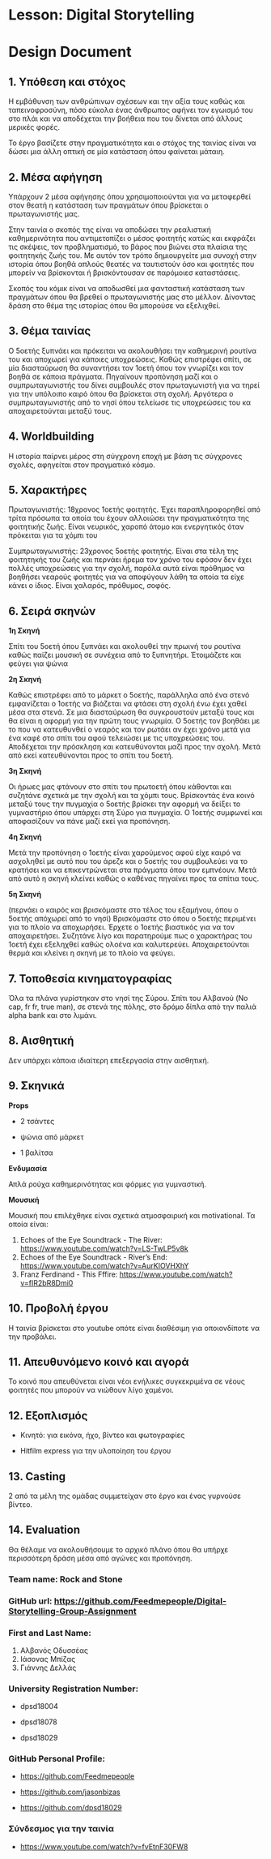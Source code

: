 # Lesson: Digital Storytelling
# Design Document

## 1. Υπόθεση και στόχος
<p>Η εμβάθυνση των ανθρώπινων σχέσεων και την αξία τους καθώς και ταπεινοφροσύνη, πόσο εύκολα ένας άνθρωπος αφήνει τον εγωισμό του στο πλάι και να αποδέχεται την βοήθεια που του δίνεται από άλλους μερικές φορές.</p>
<p>Το έργο βασίζετε στην πραγματικότητα και ο στόχος της ταινίας είναι να δώσει μια άλλη οπτική σε μία κατάσταση όπου
φαίνεται μάταιη.</p>

## 2. Μέσα αφήγηση
<p>Υπάρχουν 2 μέσα αφήγησης όπου χρησιμοποιούνται για να μεταφερθεί στον θεατή η κατάσταση των πραγμάτων όπου βρίσκεται ο πρωταγωνιστής μας.</p>

<p>Στην ταινία ο σκοπός της είναι να αποδώσει την ρεαλιστική καθημερινότητα που αντιμετοπίζει ο μέσος φοιτητής κατώς και εκφράζει τις σκέψεις, τον προβληματισμό, το βάρος που βιώνει στα πλαίσια της φοιτητηκής ζωής του. Με αυτόν τον τρόπο δημιουργείτε μια συνοχή στην ιστορία όπου βοηθά απλούς θεατές να ταυτιστούν όσο και φοιτητές που μπορείν να βρίσκονται ή βρισκόντουσαν σε παρόμοιεσ καταστάσεις.</p>

<p>Σκοπός του κόμικ είναι να αποδωσθεί μια φανταστική κατάσταση των πραγμάτων όπου θα βρεθεί ο πρωταγωνιστής μας στο μέλλον. Δίνοντας δράση στο θέμα της ιστορίας όπου θα μπορούσε να εξελιχθεί.</p>



## 3. Θέμα ταινίας

<p>Ο 5οετής ξυπνάει και πρόκειται να ακολουθήσει την καθημερινή ρουτίνα του και αποχωρεί για κάποιες υποχρεώσεις. Καθώς επιστρέφει σπίτι, σε μία διασταύρωση θα συναντήσει τον 1οετή όπου τον γνωρίζει και τον βοηθά σε κάποια πράγματα. Πηγαίνουν προπόνηση μαζί και ο συμπρωταγωνιστής του δίνει συμβουλές στον πρωταγωνιστή για να τηρεί για την υπόλοιπο καιρό όπου θα βρίσκεται στη σχολή. Αργότερα ο συμπρωταγωνιστής από το νησί όπου τελείωσε τις υποχρεώσεις του κα αποχαιρετούνται μεταξύ τους.</p>

## 4. Worldbuilding
<p>Η ιστορία παίρνει μέρος στη σύγχρονη εποχή με βάση τις σύγχρονες σχολές, αφηγείται στον πραγματικό κόσμο.</p>

## 5. Χαρακτήρες
<p>Πρωταγωνιστής: 18χρονος 1οετής φοιτητής. Έχει παραπληροφορηθεί από τρίτα πρόσωπα τα οποία του έχουν αλλοιώσει την πραγματικότητα της φοιτητικής ζωής. Είναι νευρικός, χαροπό άτομο και ενεργητικός όταν πρόκειται για τα χόμπι του</p>

<p>Συμπρωταγωνιστής: 23χρονος 5οετής φοιτητής. Είναι στα τέλη της φοιτητηκής του ζωής και περνάει ήρεμα τον χρόνο του εφόσον δεν έχει πολλές υποχρεώσεις για την σχολή, παρόλα αυτά είναι πρόθημος να βοηθήσει νεαρούς φοιτητές για να αποφύγουν λάθη τα οποία τα είχε κάνει ο ίδιος. Είναι χαλαρός, πρόθυμος, σοφός.</p>

## 6. Σειρά σκηνών

**1η Σκηνή**
<p>Σπίτι του 5οετή όπου ξυπνάει και ακολουθεί την πρωινή του ρουτίνα καθώς παίζει μουσική σε συνέχεια από το ξυπνητήρι. Έτοιμάζετε και φεύγει για ψώνια</p>

**2η Σκηνή**
<p>Καθώς επιστρέφει από το μάρκετ ο 5οετής, παράλληλα από ένα στενό εμφανίζεται ο 1οετής να βιάζεται να φτάσει στη σχολή ένω έχει χαθεί μέσα στα στενά. Σε μια διασταύρωση θα συγκρουστούν μεταξύ τους και θα είναι η αφορμή για την πρώτη τους γνωριμία. Ο 5οετής τον βοηθάει με το που να κατευθυνθεί ο νεαρός και τον ρωτάει αν έχει χρόνο μετά για ένα καφέ στο σπίτι του αφού τελειώσει με τις υποχρεώσεις του. Αποδέχεται την πρόσκληση και κατευθύνονται μαζί προς την σχολή. Μετά από εκεί κατευθύνονται προς το σπίτι του 5οετή.</p>

**3η Σκηνή**
<p>Οι ήρωες μας φτάνουν στο σπίτι του πρωτοετή όπου κάθονται και συζητάνε σχετικά με την σχολή και τα χόμπι τους. Βρίσκοντάς ένα κοινό μεταξύ τους την πυγμαχία ο 5οετής βρίσκει την αφορμή να δείξει το γυμναστήριο όπου υπάρχει στη Σύρο για πυγμαχία. Ο 1οετής συμφωνεί και αποφασίζουν να πάνε μαζί εκεί για προπόνηση.</p>

**4η Σκηνή**

<p>Μετά την προπόνηση ο 1οετής είναι χαρούμενος αφού είχε καιρό να ασχοληθεί με αυτό που του άρεζε και ο 5οετής του συμβουλεύει να το κρατήσει και να επικεντρώνεται στα πράγματα όπου τον εμπνέουν. Μετά από αυτό η σκηνή κλείνει καθώς ο καθένας πηγαίνει προς τα σπίτια τους.</p>

**5η Σκηνή**

<p>(περνάει ο καιρός και βρισκόμαστε στο τέλος του εξαμήνου, όπου ο 5οετής απόχωρεί από το νησί) Βρισκόμαστε στο όπου ο 5οετής περιμένει για το πλοίο να αποχωρήσει. Έρχετε ο 1οετής βιαστικός για να τον αποχαιρετήσει. Συζητάνε λίγο και παρατηρούμε πως ο χαρακτήρας του 1οετή έχει εξεληχθεί καθώς ολοένα και καλυτερεύει. Αποχαιρετούνται θερμά και κλείνει η σκηνή με το πλοίο να φεύγει.</p>

## 7. Τοποθεσία κινηματογραφίας
<p>Όλα τα πλάνα γυρίστηκαν στο νησί της Σύρου. Σπίτι του Αλβανού (No cap, fr fr, true man), σε στενά της πόλης, στο δρόμο δίπλα από την παλιά alpha bank και στο λιμάνι.</p>

## 8. Αισθητική 
<p>Δεν υπάρχει κάποια ιδιαίτερη επεξεργασία στην αισθητική.</p>

## 9. Σκηνικά

**Props**
- 2 τσάντες
+ ψώνια από μάρκετ
* 1 βαλίτσα

**Ενδυμασία**
<p>Απλά ρούχα καθημερινότητας και φόρμες για γυμναστική.</p>

**Μουσική**
<p>Μουσική που επιλέχθηκε είναι σχετικά ατμοσφαιρική και motivational. Τα οποία είναι:</p>

1. Echoes of the Eye Soundtrack - The River: https://www.youtube.com/watch?v=LS-TwLP5v8k
2. Echoes of the Eye Soundtrack - River’s End: https://www.youtube.com/watch?v=AurKIOVHXhY
3. Franz Ferdinand - This Fffire:  https://www.youtube.com/watch?v=fIR2bR8Dmi0

## 10. Προβολή έργου
<p>Η ταινία βρίσκεται στο youtube οπότε είναι διαθέσιμη για οποιονδίποτε να την προβάλει.</p>

## 11. Απευθυνόμενο κοινό και αγορά
<p>Το κοινό που απευθύνεται είναι νέοι ενήλικες συγκεκριμένα σε νέους φοιτητές που μπορούν να νιώθουν λίγο χαμένοι.</p>

## 12. Εξοπλισμός
- Κινητό: για εικόνα, ήχο, βίντεο και φωτογραφίες
+ Hitfilm express για την υλοποίηση του έργου

## 13. Casting
<p>2 από τα μέλη της ομάδας συμμετείχαν στο έργο και ένας γυρνούσε βίντεο.</p>

## 14. Evaluation
<p>Θα θέλαμε να ακολουθήσουμε το αρχικό πλάνο όπου θα υπήρχε περισσότερη δράση μέσα από αγώνες και προπόνηση.</p>

### Team name: Rock and Stone
### GitHub url: https://github.com/Feedmepeople/Digital-Storytelling-Group-Assignment

### First and Last Name:
1. Αλβανός Οδυσσέας
2. Ιάσονας Μπίζας
3. Γιάννης Δελλάς

### University Registration Number:
- dpsd18004
* dpsd18078
+ dpsd18029

### GitHub Personal Profile:
- https://github.com/Feedmepeople
* https://github.com/jasonbizas
+ https://github.com/dpsd18029

### Σύνδεσμος για την ταινία
- https://www.youtube.com/watch?v=fvEtnF30FW8
